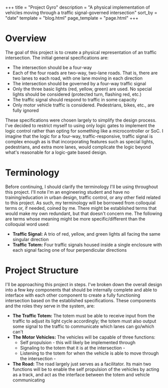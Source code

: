+++
title = "Project Gyro"
description = "A physical implementation of vehicles moving through a traffic signal-governed intersection"
sort_by = "date"
template = "blog.html"
page_template = "page.html"
+++
# Overview
The goal of this project is to create a physical representation of an traffic intersection. The initial general specifications are:

* The intersection should be a four-way
* Each of the four roads are two-way, two-lane roads. That is, there are two lanes to each road, with one lane moving in each direction
* The intersection should be governed by a four-way traffic signal
* Only the three basic lights (red, yellow, green) are used. No special lights should be considered (protected turn, flashing red, etc.)
* The traffic signal should respond to traffic in some capacity
* Only motor vehicle traffic is considered. Pedestrians, bikes, etc., are fully ignored

These specifications were chosen largely to simplify the design process. I've decided to restrict myself to using only logic gates to implement the logic control rather than opting for something like a microcontroller or SoC. I imagine that the logic for a four-way, traffic-responsive, traffic signal is complex enough as is that incorporating features such as special lights, pedestrians, and extra more lanes, would complicate the logic beyond what's reasonable for a logic-gate based design.

# Terminology

Before continuing, I should clarify the terminology I'll be using throughout this project. I'll note I'm an engineering student and have no training/education in urban design, traffic control, or any other field related to this project. As such, my terminology will be borrowed from colloquial terms or, if needed, coined by me. There might be established terms that would make my own redundant, but that doesn't concern me. The following are terms whose meaning might be more specific/different than the colloquial word used:

* **Traffic Signal:** A trio of red, yellow, and green lights all facing the same singular direction
* **Traffic Totem:** Four traffic signals housed inside a single enclosure with each signal facing one of four perpendicular directions

# Project Structure

I'll be approaching this project in steps. I've broken down the overall design into a few key components that should be internally complete and able to interface with each other component to create a fully functioning intersection based on the established specifications. These components and the roles they serve in the system, are:
* **The Traffic Totem:** The totem must be able to receive input from the traffic to adjust its light cycle accordingly; the totem must also output some signal to the traffic to communicate which lanes can go/which can't
* **The Motor Vehicles:** The vehicles will be capable of three functions:
    * Self propulsion - this will likely be implemented through
    * Signaling to the totem that it is at the intersection - 
    * Listening to the totem for when the vehicle is able to move through the intersection - 
* **The Road:** The road largely just serves as a facilitator. Its main two functions will be to enable the self propulsion of the vehicles by acting as a track, and act as the interface between the totem and vehicle communicating
